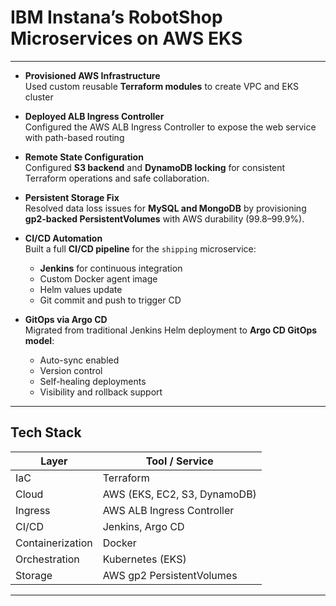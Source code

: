 # IBM Instana’s RobotShop Microservices on AWS EKS
---


- **Provisioned AWS Infrastructure**  
  Used custom reusable **Terraform modules** to create VPC and EKS cluster

- **Deployed ALB Ingress Controller**  
  Configured the AWS ALB Ingress Controller to expose the web service with path-based routing

- **Remote State Configuration**  
  Configured **S3 backend** and **DynamoDB locking** for consistent Terraform operations and safe collaboration.

- **Persistent Storage Fix**  
  Resolved data loss issues for **MySQL and MongoDB** by provisioning **gp2-backed PersistentVolumes** with AWS durability (99.8–99.9%).

- **CI/CD Automation**  
  Built a full **CI/CD pipeline** for the `shipping` microservice:
  - **Jenkins** for continuous integration
  - Custom Docker agent image
  - Helm values update
  - Git commit and push to trigger CD

- **GitOps via Argo CD**  
  Migrated from traditional Jenkins Helm deployment to **Argo CD GitOps model**:
  - Auto-sync enabled
  - Version control
  - Self-healing deployments
  - Visibility and rollback support
---
## Tech Stack

| Layer              | Tool / Service                     |
|--------------------|------------------------------------|
| IaC                | Terraform                          |
| Cloud              | AWS (EKS, EC2, S3, DynamoDB)       |
| Ingress            | AWS ALB Ingress Controller         |
| CI/CD              | Jenkins, Argo CD                   |
| Containerization   | Docker                             |
| Orchestration      | Kubernetes (EKS)                   |
| Storage            | AWS gp2 PersistentVolumes          |

---


